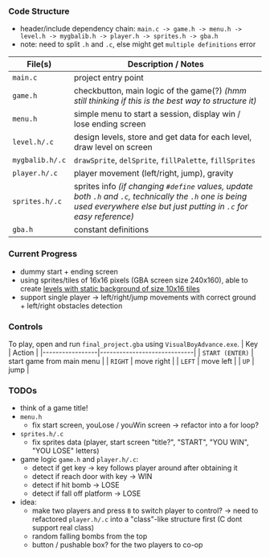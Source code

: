 ### Code Structure
- header/include dependency chain: `main.c -> game.h -> menu.h -> level.h -> mygbalib.h -> player.h -> sprites.h -> gba.h`
- note: need to split `.h` and `.c`, else might get `multiple definitions` error


| File(s)              | Description / Notes                                                                                  |
|----------------------|------------------------------------------------------------------------------------------------------|
| `main.c`             | project entry point                                                                                  |
| `game.h`             | checkbutton, main logic of the game(?) *(hmm still thinking if this is the best way to structure it)*|
| `menu.h`             | simple menu to start a session, display win / lose ending screen                                     |
| `level.h/.c`         | design levels, store and get data for each level, draw level on screen                               |
| `mygbalib.h/.c`      | `drawSprite`, `delSprite`, `fillPalette`, `fillSprites`                                              |
| `player.h/.c`        | player movement (left/right, jump), gravity                                                        |
| `sprites.h/.c`       | sprites info *(if changing `#define` values, update both `.h` and `.c`, technically the `.h` one is being used everywhere else but just putting in `.c` for easy reference)* |
| `gba.h`              | constant definitions                                                                                 |


### Current Progress
- dummy start + ending screen
- using sprites/tiles of 16x16 pixels (GBA screen size 240x160), able to create [levels with static background of size 10x16 tiles](https://docs.google.com/spreadsheets/d/1p4TTlj3i2GXlGYyscvo-ErYltRo4AOVGPNbYYW5sz0M/edit?gid=0#gid=0)
- support single player -> left/right/jump movements with correct ground + left/right obstacles detection


### Controls
To play, open and run `final_project.gba` using `VisualBoyAdvance.exe`.
| Key             | Action                      |
|-----------------|-----------------------------|
| `START (ENTER)` | start game from main menu   |
| `RIGHT`         | move right                  |
| `LEFT`          | move left                   |
| `UP`            | jump                        |

### TODOs
- think of a game title!
- `menu.h`
    - fix start screen, youLose / youWin screen -> refactor into a for loop?
- `sprites.h/.c`
    - fix sprites data (player, start screen "title?", "START", "YOU WIN", "YOU LOSE" letters) 
- game logic `game.h` and `player.h/.c`: 
    - detect if get key -> key follows player around after obtaining it
    - detect if reach door with key -> WIN
    - detect if hit bomb -> LOSE
    - detect if fall off platform -> LOSE
- idea: 
    - make two players and press `B` to switch player to control? -> need to refactored `player.h/.c` into a "class"-like structure first (C dont support real class)
    - random falling bombs from the top
    - button / pushable box? for the two players to co-op